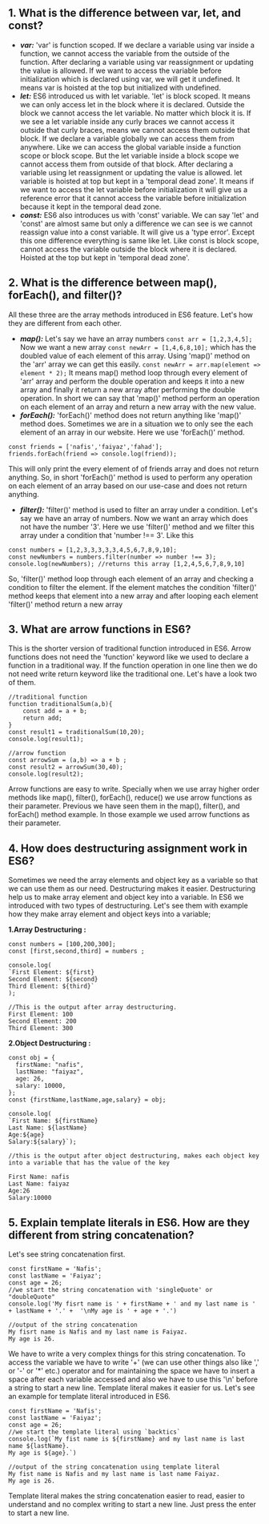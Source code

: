## 1. What is the difference between var, let, and const?

- **_var:_**
  'var' is function scoped. If we declare a variable using var inside a function, we cannot access the variable from the outside of the function.
  After declaring a variable using var reassignment or updating the value is allowed.
  If we want to access the variable before initialization which is declared using var, we will get it undefined. It means var is hoisted at the top but initialized with undefined.
- **_let:_**
  ES6 introduced us with let variable. 'let' is block scoped. It means we can only access let in the block where it is declared. Outside the block we cannot access the let variable. No matter which block it is. If we see a let variable inside any curly braces we cannot access it outside that curly braces, means we cannot access them outside that block. If we declare a variable globally we can access them from anywhere. Like we can access the global variable inside a function scope or block scope. But the let variable inside a block scope we cannot access them from outside of that block.
  After declaring a variable using let reassignment or updating the value is allowed.
  let variable is hoisted at top but kept in a 'temporal dead zone'. It means if we want to access the let variable before initialization it will give us a reference error that it cannot access the variable before initialization because it kept in the temporal dead zone.
- **_const:_**
  ES6 also introduces us with 'const' variable. We can say 'let' and 'const' are almost same but only a difference we can see is we cannot reassign value into a const variable. It will give us a 'type error'.
  Except this one difference everything is same like let. Like const is block scope, cannot access the variable outside the block where it is declared. Hoisted at the top but kept in 'temporal dead zone'.

## 2. What is the difference between map(), forEach(), and filter()?

All these three are the array methods introduced in ES6 feature. Let's how they are different from each other.

- **_map():_** Let's say we have an array numbers `const arr = [1,2,3,4,5];` Now we want a new array `const newArr = [1,4,6,8,10];` which has the doubled value of each element of this array. Using 'map()' method on the 'arr' array we can get this easily. `const newArr = arr.map(element => element * 2);` It means map() method loop through every element of 'arr' array and perform the double operation and keeps it into a new array and finally it return a new array after performing the double operation.
  In short we can say that 'map()' method perform an operation on each element of an array and return a new array with the new value.
- **_forEach():_** 'forEach()' method does not return anything like 'map()' method does. Sometimes we are in a situation we to only see the each element of an array in our website. Here we use 'forEach()' method.

```
const friends = ['nafis','faiyaz','fahad'];
friends.forEach(friend => console.log(friend));
```

This will only print the every element of of friends array and does not return anything.
So, in short 'forEach()' method is used to perform any operation on each element of an array based on our use-case and does not return anything.

- **_filter():_** 'filter()' method is used to filter an array under a condition. Let's say we have an array of numbers. Now we want an array which does not have the number '3'. Here we use 'filter()' method and we filter this array under a condition that 'number !== 3'. Like this

```
const numbers = [1,2,3,3,3,3,3,4,5,6,7,8,9,10];
const newNumbers = numbers.filter(number => number !== 3);
console.log(newNumbers); //returns this array [1,2,4,5,6,7,8,9,10]
```

So, 'filter()' method loop through each element of an array and checking a condition to filter the element. If the element matches the condition 'filter()' method keeps that element into a new array and after looping each element 'filter()' method return a new array

## 3. What are arrow functions in ES6?

This is the shorter version of traditional function introduced in ES6. Arrow functions does not need the 'function' keyword like we used to declare a function in a traditional way. If the function operation in one line then we do not need write return keyword like the traditional one. Let's have a look two of them.

```
//traditional function
function traditionalSum(a,b){
    const add = a + b;
    return add;
}
const result1 = traditionalSum(10,20);
console.log(result1);

//arrow function
const arrowSum = (a,b) => a + b ;
const result2 = arrowSum(30,40);
console.log(result2);

```

Arrow functions are easy to write. Specially when we use array higher order methods like map(), filter(), forEach(), reduce() we use arrow functions as their parameter. Previous we have seen them in the map(), filter(), and forEach() method example. In those example we used arrow functions as their parameter.

## 4. How does destructuring assignment work in ES6?

Sometimes we need the array elements and object key as a variable so that we can use them as our need. Destructuring makes it easier. Destructuring help us to make array element and object key into a variable. In ES6 we introduced with two types of destructuring. Let's see them with example how they make array element and object keys into a variable;

**1.Array Destructuring :**

```
const numbers = [100,200,300];
const [first,second,third] = numbers ;

console.log(
`First Element: ${first}
Second Element: ${second}
Third Element: ${third}`
);
```

```
//This is the output after array destructuring.
First Element: 100
Second Element: 200
Third Element: 300
```

**2.Object Destructuring :**

```
const obj = {
  firstName: "nafis",
  lastName: "faiyaz",
  age: 26,
  salary: 10000,
};
const {firstName,lastName,age,salary} = obj;

console.log(
`First Name: ${firstName}
Last Name: ${lastName}
Age:${age}
Salary:${salary}`);
```

```
//this is the output after object destructuring, makes each object key into a variable that has the value of the key

First Name: nafis
Last Name: faiyaz
Age:26
Salary:10000
```

## 5. Explain template literals in ES6. How are they different from string concatenation?

Let's see string concatenation first.

```
const firstName = 'Nafis';
const lastName = 'Faiyaz';
const age = 26;
//we start the string concatenation with 'singleQuote' or "doubleQuote"
console.log('My fisrt name is ' + firstName + ' and my last name is ' + lastName + '.' +  '\nMy age is ' + age + '.')
```

```
//output of the string concatenation
My fisrt name is Nafis and my last name is Faiyaz.
My age is 26.
```

We have to write a very complex things for this string concatenation. To access the variable we have to write '+' (we can use other things also like ',' or '-' or '\*' etc.) operator and for maintaining the space we have to insert a space after each variable accessed and also we have to use this '\n' before a string to start a new line. Template literal makes it easier for us. Let's see an example for template literal introduced in ES6.

```
const firstName = 'Nafis';
const lastName = 'Faiyaz';
const age = 26;
//we start the template literal using `backtics`
console.log(`My fist name is ${firstName} and my last name is last name ${lastName}.
My age is ${age}.`)
```

```
//output of the string concatenation using template literal
My fist name is Nafis and my last name is last name Faiyaz.
My age is 26.
```

Template literal makes the string concatenation easier to read, easier to understand and no complex writing to start a new line. Just press the enter to start a new line.
